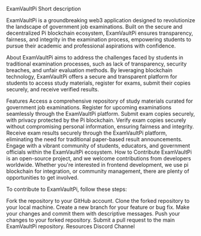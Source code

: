 ExamVaultPi
Short description

ExamVaultPi is a groundbreaking web3 application designed to revolutionize the landscape of government job examinations. Built on the secure and decentralized Pi blockchain ecosystem, ExamVaultPi ensures transparency, fairness, and integrity in the examination process, empowering students to pursue their academic and professional aspirations with confidence.

About
ExamVaultPi aims to address the challenges faced by students in traditional examination processes, such as lack of transparency, security breaches, and unfair evaluation methods. By leveraging blockchain technology, ExamVaultPi offers a secure and transparent platform for students to access study materials, register for exams, submit their copies securely, and receive verified results.

Features
Access a comprehensive repository of study materials curated for government job examinations.
Register for upcoming examinations seamlessly through the ExamVaultPi platform.
Submit exam copies securely, with privacy protected by the Pi blockchain.
Verify exam copies securely without compromising personal information, ensuring fairness and integrity.
Receive exam results securely through the ExamVaultPi platform, eliminating the need for traditional paper-based result announcements.
Engage with a vibrant community of students, educators, and government officials within the ExamVaultPi ecosystem.
How to Contribute
ExamVaultPi is an open-source project, and we welcome contributions from developers worldwide. Whether you're interested in frontend development, we use pi blockchain for integration, or community management, there are plenty of opportunities to get involved.

To contribute to ExamVaultPi, follow these steps:

Fork the repository to your GitHub account.
Clone the forked repository to your local machine.
Create a new branch for your feature or bug fix.
Make your changes and commit them with descriptive messages.
Push your changes to your forked repository.
Submit a pull request to the main ExamVaultPi repository.
Resources
Discord Channel
